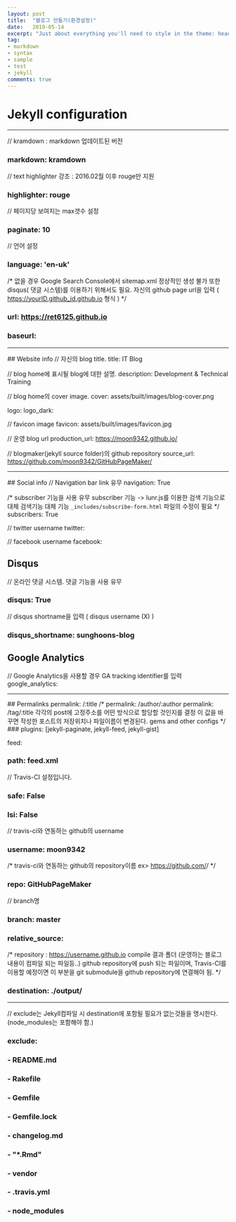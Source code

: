 ```yaml
---
layout: post
title:  "블로그 만들기(환경설정)"
date:   2019-05-14
excerpt: "Just about everything you'll need to style in the theme: headings, paragraphs, blockquotes, tables, code blocks, and more."
tag:
- markdown 
- syntax
- sample
- test
- jekyll
comments: true
---
```


# Jekyll configuration
<hr/>

// kramdown : markdown 업데이트된 버전
### markdown: kramdown

//  text highlighter 강조 : 2016.02월 이후 rouge만 지원
### highlighter: rouge

//  페이지당 보여지는 max갯수 설정
### paginate: 10

//  언어 설정
### language: 'en-uk'

/*  없을 경우 Google Search Console에서 sitemap.xml 정상적인 생성 불가
    또한 disqus( 댓글 시스템)를 이용하기 위해서도 필요.
    자신의 github page url을 입력 ( https://yourID.github_id.github.io 형식 )
*/
### url: https://ret6125.github.io


### baseurl:

<hr/>
## Website info
//  자신의 blog title.
title: IT Blog

//  blog home에 표시될 blog에 대한 설명.
description: Development & Technical Training

//  blog home의 cover image.
cover: assets/built/images/blog-cover.png

logo:
logo_dark:

//  favicon image
favicon: assets/built/images/favicon.jpg

//  운영 blog url
production_url: https://moon9342.github.io/

//  blogmaker(jekyll source folder)의 github repository
source_url: https://github.com/moon9342/GitHubPageMaker/

<hr/>
## Social info
//  Navigation bar link 유무
navigation: True

/*  subscriber 기능을 사용 유무
    subscriber 기능 -> lunr.js를 이용한 검색 기능으로 대체
    검색기능 대체 기능
    `_includes/subscribe-form.html` 파일의 수정이 필요
*/
subscribers: True

//  twitter username
twitter:

//  facebook username
facebook:


## Disqus
//  온라인 댓글 시스템. 댓글 기능을 사용 유무
### disqus: True
//  disqus shortname을 입력 ( disqus username (X) )
### disqus_shortname: sunghoons-blog


## Google Analytics
//  Google Analytics을 사용할 경우 GA tracking identifier를 입력
google_analytics:

<hr/>
## Permalinks
permalink: /:title
/*  permalink: /author/:author
    permalink: /tag/:title
    각각의 post에 고정주소를 어떤 방식으로 할당할 것인지를 결정
    이 값을 바꾸면 작성한 포스트의 저장위치나 파일이름이 변경된다.
    gems and other configs
*/
### plugins: [jekyll-paginate, jekyll-feed, jekyll-gist]

feed:
### path: feed.xml

//  Travis-CI 설정입니다.
### safe: False
### lsi: False

//  travis-ci와 연동하는 github의 username
### username: moon9342

/*  travis-ci와 연동하는 github의 repository이름
    ex> https://github.com/<username>/<repository>
*/
### repo: GitHubPageMaker
    
//  branch명
### branch: master

### relative_source: 

/*  repository : https://username.github.io
    compile 결과 폴더 (운영하는 블로그 내용이 컴파일 되는 파일등..)
    github repository에 push 되는 파일이며, Travis-CI를 이용할 예정이면 이 부분을 git submodule을 github repository에 연결해야 됨.
*/
### destination: ./output/
<hr/>

//  exclude는 Jekyll컴파일 시 destination에 포함될 필요가 없는것들을 명시한다. (node_modules는 포함해야 함.)
### exclude:
###  - README.md
###  - Rakefile
###  - Gemfile
###  - Gemfile.lock
###  - changelog.md
###  - "*.Rmd"
###  - vendor
###  - .travis.yml
###  - node_modules
